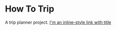 # How To Trip
A trip planner project. [I'm an inline-style link with title](https://how-to-trip.herokuapp.com/#/search "Live link")
